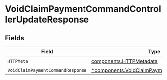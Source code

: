# VoidClaimPaymentCommandControllerUpdateResponse


## Fields

| Field                                                                                                     | Type                                                                                                      | Required                                                                                                  | Description                                                                                               |
| --------------------------------------------------------------------------------------------------------- | --------------------------------------------------------------------------------------------------------- | --------------------------------------------------------------------------------------------------------- | --------------------------------------------------------------------------------------------------------- |
| `HTTPMeta`                                                                                                | [components.HTTPMetadata](../../models/components/httpmetadata.md)                                        | :heavy_check_mark:                                                                                        | N/A                                                                                                       |
| `VoidClaimPaymentCommandResponse`                                                                         | [*components.VoidClaimPaymentCommandResponse](../../models/components/voidclaimpaymentcommandresponse.md) | :heavy_minus_sign:                                                                                        | N/A                                                                                                       |